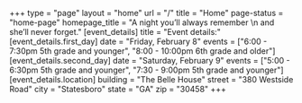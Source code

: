 +++
type = "page"
layout = "home"
url = "/"
title = "Home"
page-status = "home-page"
homepage_title = "A night you’ll always remember \n and she’ll never forget."
[event_details]
title = "Event details:"
[event_details.first_day]
date = "Friday, February 8"
events = ["6:00 - 7:30pm 5th grade and younger", "8:00 - 10:00pm 6th grade and older"]
[event_details.second_day]
date = "Saturday, February 9"
events = ["5:00 - 6:30pm 5th grade and younger", "7:30 - 9:00pm 5th grade and younger"]
[event_details.location]
building = "The Belle House"
street = "380 Westside Road"
city = "Statesboro"
state = "GA"
zip = "30458"
+++